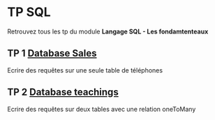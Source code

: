 # TP SQL
Retrouvez tous les tp du module **Langage SQL - Les fondamtenteaux**

## TP 1 [Database Sales](./Exo1_sales/)
Ecrire des requêtes sur une seule table de téléphones
## TP 2 [Database teachings](./Exo2_teachings/)
Ecrire des requêtes sur deux tables avec une relation oneToMany